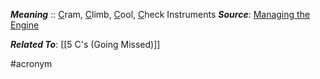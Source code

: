 ***Meaning*** :: <u>C</u>ram, <u>C</u>limb, <u>C</u>ool, <u>C</u>heck Instruments
***Source***: [Managing the Engine](https://www.aopa.org/training-and-safety/students/solo/skills/managing-the-engine)

***Related To***: [[5 C's (Going Missed)]]

#acronym
